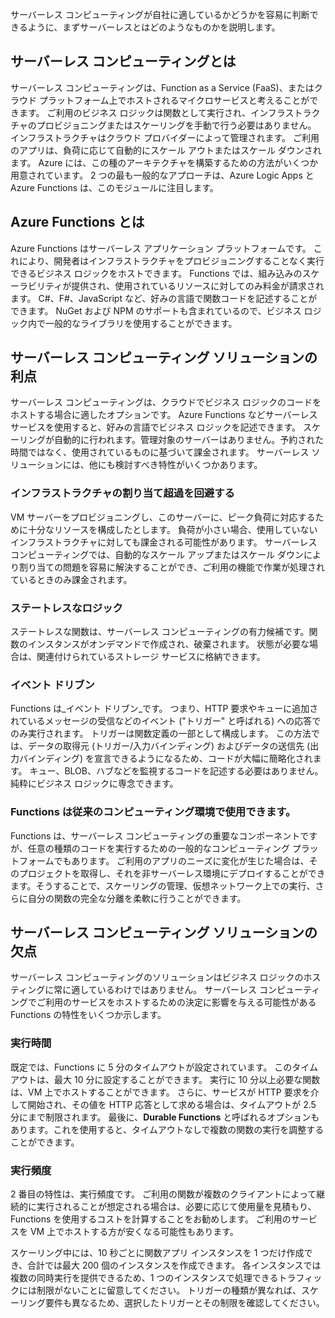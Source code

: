 サーバーレス コンピューティングが自社に適しているかどうかを容易に判断できるように、まずサーバーレスとはどのようなものかを説明します。

## <a name="what-is-serverless-compute"></a>サーバーレス コンピューティングとは

サーバーレス コンピューティングは、Function as a Service (FaaS)、またはクラウド プラットフォーム上でホストされるマイクロサービスと考えることができます。 ご利用のビジネス ロジックは関数として実行され、インフラストラクチャのプロビジョニングまたはスケーリングを手動で行う必要はありません。 インフラストラクチャはクラウド プロバイダーによって管理されます。 ご利用のアプリは、負荷に応じて自動的にスケール アウトまたはスケール ダウンされます。 Azure には、この種のアーキテクチャを構築するための方法がいくつか用意されています。 2 つの最も一般的なアプローチは、Azure Logic Apps と Azure Functions は、このモジュールに注目します。

## <a name="what-is-azure-functions"></a>Azure Functions とは

Azure Functions はサーバーレス アプリケーション プラットフォームです。 これにより、開発者はインフラストラクチャをプロビジョニングすることなく実行できるビジネス ロジックをホストできます。 Functions では、組み込みのスケーラビリティが提供され、使用されているリソースに対してのみ料金が請求されます。 C#、F#、JavaScript など、好みの言語で関数コードを記述することができます。 NuGet および NPM のサポートも含まれているので、ビジネス ロジック内で一般的なライブラリを使用することができます。

## <a name="benefits-of-a-serverless-compute-solution"></a>サーバーレス コンピューティング ソリューションの利点

サーバーレス コンピューティングは、クラウドでビジネス ロジックのコードをホストする場合に適したオプションです。 Azure Functions などサーバーレス サービスを使用すると、好みの言語でビジネス ロジックを記述できます。 スケーリングが自動的に行われます。管理対象のサーバーはありません。予約された時間ではなく、使用されているものに基づいて課金されます。 サーバーレス ソリューションには、他にも検討すべき特性がいくつかあります。

### <a name="avoids-over-allocation-of-infrastructure"></a>インフラストラクチャの割り当て超過を回避する

VM サーバーをプロビジョニングし、このサーバーに、ピーク負荷に対応するために十分なリソースを構成したとします。 負荷が小さい場合、使用していないインフラストラクチャに対しても課金される可能性があります。 サーバーレス コンピューティングでは、自動的なスケール アップまたはスケール ダウンにより割り当ての問題を容易に解決することができ、ご利用の機能で作業が処理されているときのみ課金されます。

### <a name="stateless-logic"></a>ステートレスなロジック

ステートレスな関数は、サーバーレス コンピューティングの有力候補です。関数のインスタンスがオンデマンドで作成され、破棄されます。 状態が必要な場合は、関連付けられているストレージ サービスに格納できます。

### <a name="event-driven"></a>イベント ドリブン

Functions は_イベント ドリブン_です。 つまり、HTTP 要求やキューに追加されているメッセージの受信などのイベント ("トリガー" と呼ばれる) への応答でのみ実行されます。 トリガーは関数定義の一部として構成します。 この方法では、データの取得元 (トリガー/入力バインディング) およびデータの送信先 (出力バインディング) を宣言できるようになるため、コードが大幅に簡略化されます。 キュー、BLOB、ハブなどを監視するコードを記述する必要はありません。純粋にビジネス ロジックに専念できます。

### <a name="functions-can-be-used-in-traditional-compute-environments"></a>Functions は従来のコンピューティング環境で使用できます。

Functions は、サーバーレス コンピューティングの重要なコンポーネントですが、任意の種類のコードを実行するための一般的なコンピューティング プラットフォームでもあります。 ご利用のアプリのニーズに変化が生じた場合は、そのプロジェクトを取得し、それを非サーバーレス環境にデプロイすることができます。そうすることで、スケーリングの管理、仮想ネットワーク上での実行、さらに自分の関数の完全な分離を柔軟に行うことができます。

## <a name="drawbacks-of-a-serverless-compute-solution"></a>サーバーレス コンピューティング ソリューションの欠点

サーバーレス コンピューティングのソリューションはビジネス ロジックのホスティングに常に適しているわけではありません。 サーバーレス コンピューティングでご利用のサービスをホストするための決定に影響を与える可能性がある Functions の特性をいくつか示します。

### <a name="execution-time"></a>実行時間

既定では、Functions に 5 分のタイムアウトが設定されています。 このタイムアウトは、最大 10 分に設定することができます。 実行に 10 分以上必要な関数は、VM 上でホストすることができます。 さらに、サービスが HTTP 要求を介して開始され、その値を HTTP 応答として求める場合は、タイムアウトが 2.5 分にまで制限されます。 最後に、**Durable Functions** と呼ばれるオプションもあります。これを使用すると、タイムアウトなしで複数の関数の実行を調整することができます。

### <a name="execution-frequency"></a>実行頻度

2 番目の特性は、実行頻度です。 ご利用の関数が複数のクライアントによって継続的に実行されることが想定される場合は、必要に応じて使用量を見積もり、Functions を使用するコストを計算することをお勧めします。 ご利用のサービスを VM 上でホストする方が安くなる可能性もあります。

スケーリング中には、10 秒ごとに関数アプリ インスタンスを 1 つだけ作成でき、合計では最大 200 個のインスタンスを作成できます。 各インスタンスでは複数の同時実行を提供できるため、1 つのインスタンスで処理できるトラフィックには制限がないことに留意してください。 トリガーの種類が異なれば、スケーリング要件も異なるため、選択したトリガーとその制限を確認してください。
